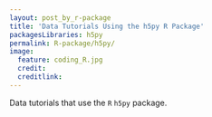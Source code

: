 ```yaml
---
layout: post_by_r-package
title: 'Data Tutorials Using the h5py R Package'
packagesLibraries: h5py
permalink: R-package/h5py/
image:
  feature: coding_R.jpg
  credit: 
  creditlink: 
---
```


Data tutorials that use the `R` `h5py` package.